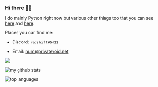 ### Hi there 👋🏻

I do mainly Python right now but various other things too that you can see [here](https://github.com/redshifttt?tab=repositories&q=&type=&language=&sort=stargazers) and [here](https://github.com/spider-linux).

Places you can find me:

* Discord: `redshift#5422`

* Email: [num@privatevoid.net](mailto:num@privatevoid.net)

![](https://komarev.com/ghpvc/?username=redshifttt&color=blueviolet&style=for-the-badge)

![my github stats](https://github-readme-stats.vercel.app/api?username=redshifttt&show_icons=true&theme=tokyonight)

![top languages](https://github-readme-stats.vercel.app/api/top-langs/?username=redshifttt&layout=compact)
